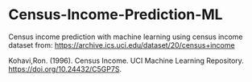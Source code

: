 # Census-Income-Prediction-ML
Census income prediction with machine learning using census income dataset from: https://archive.ics.uci.edu/dataset/20/census+income

Kohavi,Ron. (1996). Census Income. UCI Machine Learning Repository. https://doi.org/10.24432/C5GP7S.
